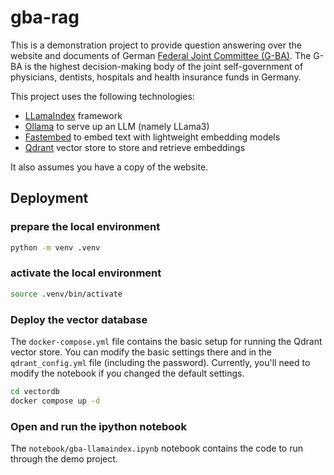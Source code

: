 # gba-rag
This is a demonstration project to provide question answering over the website and documents of German [Federal Joint Committee (G-BA)](https://www.g-ba.de/). The G-BA is the highest decision-making body of the joint self-government of physicians, dentists, hospitals and health insurance funds in Germany.

This project uses the following technologies:
 - [LLamaIndex](https://www.llamaindex.ai/) framework
 - [Ollama](https://ollama.com/) to serve up an LLM (namely LLama3)
 - [Fastembed](https://github.com/qdrant/fastembed) to embed text with lightweight embedding models
 - [Qdrant](https://qdrant.tech/) vector store to store and retrieve embeddings
 
It also assumes you have a copy of the website.


## Deployment
### prepare the local environment
```bash
python -m venv .venv
```

### activate the local environment
```bash
source .venv/bin/activate
```

### Deploy the vector database

The `docker-compose.yml` file contains the basic setup for running the Qdrant vector store. You can modify the basic settings there and in the `qdrant_config.yml` file (including the password). Currently, you'll need to modify the notebook if you changed the default settings. 

```bash
cd vectordb
docker compose up -d
```

### Open and run the ipython notebook 
The `notebook/gba-llamaindex.ipynb` notebook contains the code to run through the demo project.

